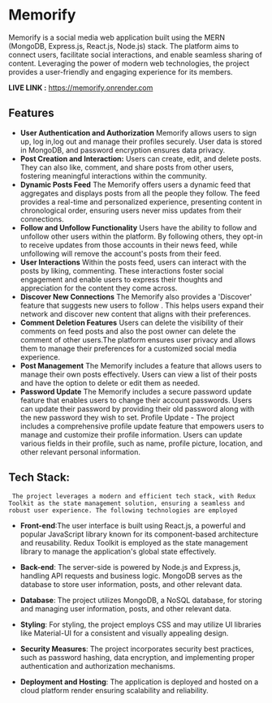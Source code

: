 # Memorify

Memorify is a social media web application built using the MERN (MongoDB, Express.js, React.js, Node.js) stack. The platform aims to connect users, facilitate social interactions, and enable seamless sharing of content. Leveraging the power of modern web technologies, the project provides a user-friendly and engaging experience for its members.

**LIVE LINK :** https://memorify.onrender.com
## Features
- **User Authentication and Authorization**
Memorify allows users to sign up, log in,log out and manage their profiles securely. User data is stored in MongoDB, and password encryption ensures data privacy.
- **Post Creation and Interaction:**
Users can create, edit, and delete posts. They can also like, comment, and share posts from other users, fostering meaningful interactions within the community.
- **Dynamic Posts Feed**
The Memorify offers users a dynamic feed that aggregates and displays posts from all the people they follow. The feed provides a real-time and personalized experience, presenting content in chronological order, ensuring users never miss updates from their connections.
- **Follow and Unfollow Functionality**
Users have the ability to follow and unfollow other users within the platform. By following others, they opt-in to receive updates from those accounts in their news feed, while unfollowing will remove the account's posts from their feed.
- **User Interactions**
 Within the posts feed, users can interact with the posts by liking, commenting. These interactions foster social engagement and enable users to express their thoughts and appreciation for the content they come across.
- **Discover New Connections**
The Memorify also provides a 'Discover' feature that suggests new users to follow . This helps users expand their network and discover new content that aligns with their preferences.
- **Comment Deletion Features**
Users can delete the visibility of their comments on feed posts and also the post owner can delete the comment of other users.The platform ensures user privacy and allows them to manage their preferences for a customized social media experience.
- **Post Management**
The Memorify includes a feature that allows users to manage their own posts effectively. Users can view a list of their posts and have the option to delete or edit them as needed.
- **Password Update**
The Memorify includes a secure password update feature that enables users to change their account passwords. Users can update their password by providing their old password along with the new password they wish to set.
Profile Update - The project includes a comprehensive profile update feature that empowers users to manage and customize their profile information.
Users can update various fields in their profile, such as name, profile picture, location, and other relevant personal information.

## Tech Stack:
     The project leverages a modern and efficient tech stack, with Redux Toolkit as the state management solution, ensuring a seamless and robust user experience. The following technologies are employed

  -  **Front-end**:The user interface is built using React.js, a powerful and popular JavaScript library known for its component-based architecture and reusability. Redux Toolkit is employed as the state management library to manage the application's global state effectively.

  -  **Back-end**: The server-side is powered by Node.js and Express.js, handling API requests and business logic. MongoDB serves as the database to store user information, posts, and other relevant data.

  -   **Database**: The project utilizes MongoDB, a NoSQL database, for storing and managing user information, posts, and other relevant data.


  - **Styling**: For styling, the project employs CSS and may utilize UI libraries like Material-UI for a consistent and visually appealing design.

  -  **Security Measures**: The project incorporates security best practices, such as password hashing, data encryption, and implementing proper authentication and authorization mechanisms.
  -  **Deployment and Hosting**: The application is deployed and hosted on a cloud platform render ensuring scalability and reliability.
